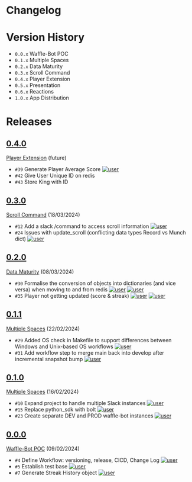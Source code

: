 # Changelog

# Version History
- `0.0.x` Waffle-Bot POC
- `0.1.x` Multiple Spaces
- `0.2.x` Data Maturity
- `0.3.x` Scroll Command
- `0.4.x` Player Extension 
- `0.5.x` Presentation
- `0.6.x` Reactions
- `1.0.x` App Distribution

# Releases
<!-- @LatestFirst -->

## [0.4.0]
[Player Extension](https://github.com/jrsmth/waffle-bot/milestone/9) (future)
- `#39` Generate Player Average Score [![user](https://img.shields.io/badge/adamj335-181717.svg?style=flat&logo=github)](https://github.com/adamj335)
- `#42` Give User Unique ID on redis
- `#43` Store King with ID

## [0.3.0]
[Scroll Command](https://github.com/jrsmth/waffle-bot/milestone/4) (18/03/2024)
- `#12` Add a slack /command to access scroll information [![user](https://img.shields.io/badge/adamj335-181717.svg?style=flat&logo=github)](https://github.com/adamj335)
- `#24` Issues with update_scroll (conflicting data types Record vs Munch dict) [![user](https://img.shields.io/badge/adamj335-181717.svg?style=flat&logo=github)](https://github.com/adamj335)

## [0.2.0]
[Data Maturity](https://github.com/jrsmth/waffle-bot/milestone/8) (08/03/2024)
- `#30` Formalise the conversion of objects into dictionaries (and vice versa) when moving to and from redis [![user](https://img.shields.io/badge/jrsmth-181717.svg?style=flat&logo=github)](https://github.com/jrsmth) [![user](https://img.shields.io/badge/adamj335-181717.svg?style=flat&logo=github)](https://github.com/adamj335)
- `#35` Player not getting updated (score & streak) [![user](https://img.shields.io/badge/jrsmth-181717.svg?style=flat&logo=github)](https://github.com/jrsmth) [![user](https://img.shields.io/badge/adamj335-181717.svg?style=flat&logo=github)](https://github.com/adamj335)

## [0.1.1]
[Multiple Spaces](https://github.com/jrsmth/waffle-bot/milestone/2) (22/02/2024)
- `#29` Added OS check in Makefile to support differences between Windows and Unix-based OS workflows [![user](https://img.shields.io/badge/haydende-181717.svg?style=flat&logo=github)](https://github.com/haydende)
- `#31` Add workflow step to merge main back into develop after incremental snapshot bump [![user](https://img.shields.io/badge/jrsmth-181717.svg?style=flat&logo=github)](https://github.com/jrsmth)

## [0.1.0]
[Multiple Spaces](https://github.com/jrsmth/waffle-bot/milestone/2) (16/02/2024)
- `#10` Expand project to handle multiple Slack instances [![user](https://img.shields.io/badge/jrsmth-181717.svg?style=flat&logo=github)](https://github.com/jrsmth)
- `#15` Replace python_sdk with bolt [![user](https://img.shields.io/badge/jrsmth-181717.svg?style=flat&logo=github)](https://github.com/jrsmth)
- `#23` Create separate DEV and PROD waffle-bot instances [![user](https://img.shields.io/badge/jrsmth-181717.svg?style=flat&logo=github)](https://github.com/jrsmth)

## [0.0.0]
[Waffle-Bot POC](https://github.com/jrsmth/waffle-bot/milestone/1) (09/02/2024)
- `#4` Define Workflow: versioning, release, CICD, Change Log [![user](https://img.shields.io/badge/jrsmth-181717.svg?style=flat&logo=github)](https://github.com/jrsmth)
- `#5` Establish test base [![user](https://img.shields.io/badge/haydende-181717.svg?style=flat&logo=github)](https://github.com/haydende)
- `#7` Generate Streak History object [![user](https://img.shields.io/badge/adamj335-181717.svg?style=flat&logo=github)](https://github.com/adamj335)

[0.0.0]: https://github.com/jrsmth/waffle-bot/releases/tag/0.0.0
[0.1.0]: https://github.com/jrsmth/waffle-bot/compare/0.0.0...0.1.0
[0.1.1]: https://github.com/jrsmth/waffle-bot/compare/0.1.0...0.1.1
[0.2.0]: https://github.com/jrsmth/waffle-bot/compare/0.1.1...0.2.0
[0.3.0]: https://github.com/jrsmth/waffle-bot/compare/0.2.0...0.3.0
[0.4.0]: https://github.com/jrsmth/waffle-bot/compare/0.3.0...0.4.0
